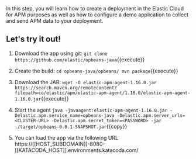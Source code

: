 In this step, you will learn how to create a deployment in the Elastic Cloud for APM purposes as well as how to configure a demo application to collect and send APM data to your deployment.

## Let's try it out!

1. Download the app using git:
`git clone https://github.com/elastic/opbeans-java`{{execute}}

2. Create the build:
`
cd opbeans-java/opbeans/
mvn package
`{{execute}}

3. Download the JAR:
`wget -O elastic-apm-agent-1.16.0.jar https://search.maven.org/remotecontent?filepath=co/elastic/apm/elastic-apm-agent/1.16.0/elastic-apm-agent-1.16.0.jar`{{execute}}

4. Start the agent
`java -javaagent:elastic-apm-agent-1.16.0.jar -Delastic.apm.service_name=opbeans-java -Delastic.apm.server_urls=<CLUSTER-URL> -Delastic.apm.secret_token=<PASSWORD> -jar ./target/opbeans-0.0.1-SNAPSHOT.jar`{{copy}}

5. You can load the app via the following URL https://[[HOST_SUBDOMAIN]]-8080-[[KATACODA_HOST]].environments.katacoda.com/
